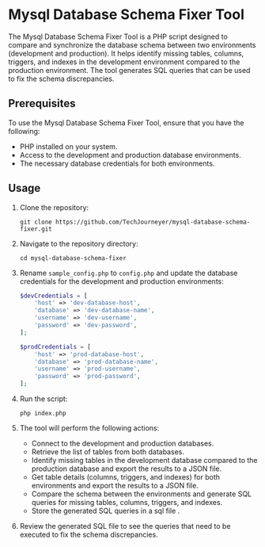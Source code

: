 # Mysql Database Schema Fixer Tool

The Mysql Database Schema Fixer Tool is a PHP script designed to compare and synchronize the database schema between two environments (development and production). It helps identify missing tables, columns, triggers, and indexes in the development environment compared to the production environment. The tool generates SQL queries that can be used to fix the schema discrepancies.

## Prerequisites

To use the Mysql Database Schema Fixer Tool, ensure that you have the following:

- PHP installed on your system.
- Access to the development and production database environments.
- The necessary database credentials for both environments.

## Usage

1. Clone the repository:

   ```
   git clone https://github.com/TechJourneyer/mysql-database-schema-fixer.git
   ```

2. Navigate to the repository directory:

   ```
   cd mysql-database-schema-fixer
   ```

3. Rename `sample_config.php` to `config.php` and update the database credentials for the development and production environments:

   ```php
   $devCredentials = [
       'host' => 'dev-database-host',
       'database' => 'dev-database-name',
       'username' => 'dev-username',
       'password' => 'dev-password',
   ];

   $prodCredentials = [
       'host' => 'prod-database-host',
       'database' => 'prod-database-name',
       'username' => 'prod-username',
       'password' => 'prod-password',
   ];
   ```

4. Run the script:

   ```
   php index.php
   ```

5. The tool will perform the following actions:

   - Connect to the development and production databases.
   - Retrieve the list of tables from both databases.
   - Identify missing tables in the development database compared to the production database and export the results to a JSON file.
   - Get table details (columns, triggers, and indexes) for both environments and export the results to a JSON file.
   - Compare the schema between the environments and generate SQL queries for missing tables, columns, triggers, and indexes.
   - Store the generated SQL queries in a sql file .

6. Review the generated SQL file to see the queries that need to be executed to fix the schema discrepancies.

